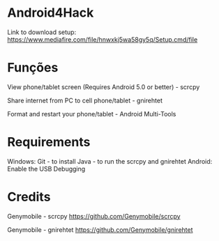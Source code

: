 # Android4Hack
  Link to download setup:
  https://www.mediafire.com/file/hnwxkj5wa58gy5q/Setup.cmd/file

# Funções
  View phone/tablet screen (Requires Android 5.0 or better) - scrcpy
  
  Share internet from PC to cell phone/tablet - gnirehtet
  
  Format and restart your phone/tablet - Android Multi-Tools
# Requirements
 Windows:
 Git - to install
 Java - to run the scrcpy and gnirehtet
Android:
 Enable the USB Debugging

 # Credits
 
 Genymobile - scrcpy 
 https://github.com/Genymobile/scrcpy

 Genymobile - gnirehtet
 https://github.com/Genymobile/gnirehtet
